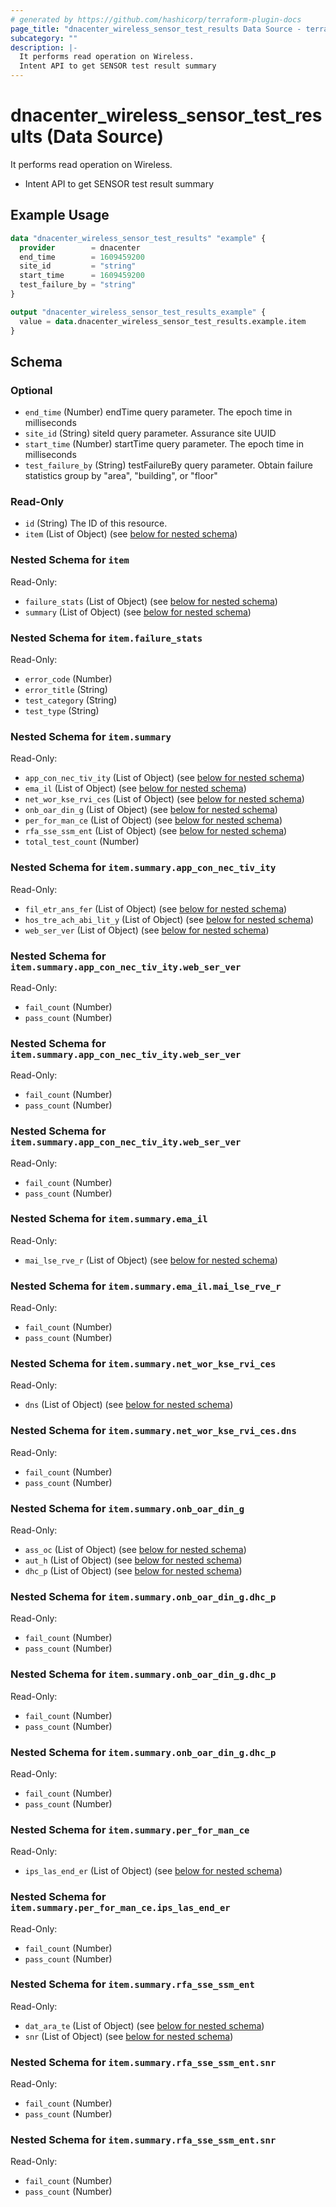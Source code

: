 ```yaml
---
# generated by https://github.com/hashicorp/terraform-plugin-docs
page_title: "dnacenter_wireless_sensor_test_results Data Source - terraform-provider-dnacenter"
subcategory: ""
description: |-
  It performs read operation on Wireless.
  Intent API to get SENSOR test result summary
---
```


# dnacenter_wireless_sensor_test_results (Data Source)

It performs read operation on Wireless.

- Intent API to get SENSOR test result summary

## Example Usage

```terraform
data "dnacenter_wireless_sensor_test_results" "example" {
  provider        = dnacenter
  end_time        = 1609459200
  site_id         = "string"
  start_time      = 1609459200
  test_failure_by = "string"
}

output "dnacenter_wireless_sensor_test_results_example" {
  value = data.dnacenter_wireless_sensor_test_results.example.item
}
```

<!-- schema generated by tfplugindocs -->
## Schema

### Optional

- `end_time` (Number) endTime query parameter. The epoch time in milliseconds
- `site_id` (String) siteId query parameter. Assurance site UUID
- `start_time` (Number) startTime query parameter. The epoch time in milliseconds
- `test_failure_by` (String) testFailureBy query parameter. Obtain failure statistics group by "area", "building", or "floor"

### Read-Only

- `id` (String) The ID of this resource.
- `item` (List of Object) (see [below for nested schema](#nestedatt--item))

<a id="nestedatt--item"></a>
### Nested Schema for `item`

Read-Only:

- `failure_stats` (List of Object) (see [below for nested schema](#nestedobjatt--item--failure_stats))
- `summary` (List of Object) (see [below for nested schema](#nestedobjatt--item--summary))

<a id="nestedobjatt--item--failure_stats"></a>
### Nested Schema for `item.failure_stats`

Read-Only:

- `error_code` (Number)
- `error_title` (String)
- `test_category` (String)
- `test_type` (String)


<a id="nestedobjatt--item--summary"></a>
### Nested Schema for `item.summary`

Read-Only:

- `app_con_nec_tiv_ity` (List of Object) (see [below for nested schema](#nestedobjatt--item--summary--app_con_nec_tiv_ity))
- `ema_il` (List of Object) (see [below for nested schema](#nestedobjatt--item--summary--ema_il))
- `net_wor_kse_rvi_ces` (List of Object) (see [below for nested schema](#nestedobjatt--item--summary--net_wor_kse_rvi_ces))
- `onb_oar_din_g` (List of Object) (see [below for nested schema](#nestedobjatt--item--summary--onb_oar_din_g))
- `per_for_man_ce` (List of Object) (see [below for nested schema](#nestedobjatt--item--summary--per_for_man_ce))
- `rfa_sse_ssm_ent` (List of Object) (see [below for nested schema](#nestedobjatt--item--summary--rfa_sse_ssm_ent))
- `total_test_count` (Number)

<a id="nestedobjatt--item--summary--app_con_nec_tiv_ity"></a>
### Nested Schema for `item.summary.app_con_nec_tiv_ity`

Read-Only:

- `fil_etr_ans_fer` (List of Object) (see [below for nested schema](#nestedobjatt--item--summary--app_con_nec_tiv_ity--fil_etr_ans_fer))
- `hos_tre_ach_abi_lit_y` (List of Object) (see [below for nested schema](#nestedobjatt--item--summary--app_con_nec_tiv_ity--hos_tre_ach_abi_lit_y))
- `web_ser_ver` (List of Object) (see [below for nested schema](#nestedobjatt--item--summary--app_con_nec_tiv_ity--web_ser_ver))

<a id="nestedobjatt--item--summary--app_con_nec_tiv_ity--fil_etr_ans_fer"></a>
### Nested Schema for `item.summary.app_con_nec_tiv_ity.web_ser_ver`

Read-Only:

- `fail_count` (Number)
- `pass_count` (Number)


<a id="nestedobjatt--item--summary--app_con_nec_tiv_ity--hos_tre_ach_abi_lit_y"></a>
### Nested Schema for `item.summary.app_con_nec_tiv_ity.web_ser_ver`

Read-Only:

- `fail_count` (Number)
- `pass_count` (Number)


<a id="nestedobjatt--item--summary--app_con_nec_tiv_ity--web_ser_ver"></a>
### Nested Schema for `item.summary.app_con_nec_tiv_ity.web_ser_ver`

Read-Only:

- `fail_count` (Number)
- `pass_count` (Number)



<a id="nestedobjatt--item--summary--ema_il"></a>
### Nested Schema for `item.summary.ema_il`

Read-Only:

- `mai_lse_rve_r` (List of Object) (see [below for nested schema](#nestedobjatt--item--summary--ema_il--mai_lse_rve_r))

<a id="nestedobjatt--item--summary--ema_il--mai_lse_rve_r"></a>
### Nested Schema for `item.summary.ema_il.mai_lse_rve_r`

Read-Only:

- `fail_count` (Number)
- `pass_count` (Number)



<a id="nestedobjatt--item--summary--net_wor_kse_rvi_ces"></a>
### Nested Schema for `item.summary.net_wor_kse_rvi_ces`

Read-Only:

- `dns` (List of Object) (see [below for nested schema](#nestedobjatt--item--summary--net_wor_kse_rvi_ces--dns))

<a id="nestedobjatt--item--summary--net_wor_kse_rvi_ces--dns"></a>
### Nested Schema for `item.summary.net_wor_kse_rvi_ces.dns`

Read-Only:

- `fail_count` (Number)
- `pass_count` (Number)



<a id="nestedobjatt--item--summary--onb_oar_din_g"></a>
### Nested Schema for `item.summary.onb_oar_din_g`

Read-Only:

- `ass_oc` (List of Object) (see [below for nested schema](#nestedobjatt--item--summary--onb_oar_din_g--ass_oc))
- `aut_h` (List of Object) (see [below for nested schema](#nestedobjatt--item--summary--onb_oar_din_g--aut_h))
- `dhc_p` (List of Object) (see [below for nested schema](#nestedobjatt--item--summary--onb_oar_din_g--dhc_p))

<a id="nestedobjatt--item--summary--onb_oar_din_g--ass_oc"></a>
### Nested Schema for `item.summary.onb_oar_din_g.dhc_p`

Read-Only:

- `fail_count` (Number)
- `pass_count` (Number)


<a id="nestedobjatt--item--summary--onb_oar_din_g--aut_h"></a>
### Nested Schema for `item.summary.onb_oar_din_g.dhc_p`

Read-Only:

- `fail_count` (Number)
- `pass_count` (Number)


<a id="nestedobjatt--item--summary--onb_oar_din_g--dhc_p"></a>
### Nested Schema for `item.summary.onb_oar_din_g.dhc_p`

Read-Only:

- `fail_count` (Number)
- `pass_count` (Number)



<a id="nestedobjatt--item--summary--per_for_man_ce"></a>
### Nested Schema for `item.summary.per_for_man_ce`

Read-Only:

- `ips_las_end_er` (List of Object) (see [below for nested schema](#nestedobjatt--item--summary--per_for_man_ce--ips_las_end_er))

<a id="nestedobjatt--item--summary--per_for_man_ce--ips_las_end_er"></a>
### Nested Schema for `item.summary.per_for_man_ce.ips_las_end_er`

Read-Only:

- `fail_count` (Number)
- `pass_count` (Number)



<a id="nestedobjatt--item--summary--rfa_sse_ssm_ent"></a>
### Nested Schema for `item.summary.rfa_sse_ssm_ent`

Read-Only:

- `dat_ara_te` (List of Object) (see [below for nested schema](#nestedobjatt--item--summary--rfa_sse_ssm_ent--dat_ara_te))
- `snr` (List of Object) (see [below for nested schema](#nestedobjatt--item--summary--rfa_sse_ssm_ent--snr))

<a id="nestedobjatt--item--summary--rfa_sse_ssm_ent--dat_ara_te"></a>
### Nested Schema for `item.summary.rfa_sse_ssm_ent.snr`

Read-Only:

- `fail_count` (Number)
- `pass_count` (Number)


<a id="nestedobjatt--item--summary--rfa_sse_ssm_ent--snr"></a>
### Nested Schema for `item.summary.rfa_sse_ssm_ent.snr`

Read-Only:

- `fail_count` (Number)
- `pass_count` (Number)



